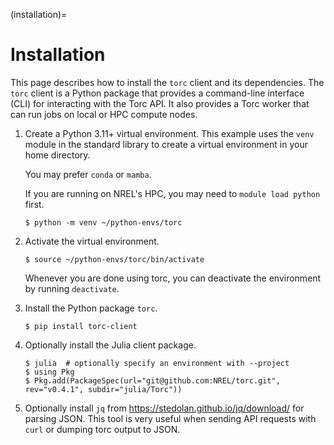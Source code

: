 (installation)=

# Installation
This page describes how to install the `torc` client and its dependencies. The `torc` client is a
Python package that provides a command-line interface (CLI) for interacting with the Torc API.
It also provides a Torc worker that can run jobs on local or HPC compute nodes.

1. Create a Python 3.11+ virtual environment. This example uses the `venv` module in the standard
   library to create a virtual environment in your home directory.

   You may prefer `conda` or `mamba`.

   If you are running on NREL's HPC, you may need to `module load python` first.

   ```console
   $ python -m venv ~/python-envs/torc
   ```

2. Activate the virtual environment.

   ```console
   $ source ~/python-envs/torc/bin/activate
   ```

   Whenever you are done using torc, you can deactivate the environment by running `deactivate`.

3. Install the Python package `torc`.

   ```console
   $ pip install torc-client
   ```

4) Optionally install the Julia client package.

   ```console
   $ julia  # optionally specify an environment with --project
   $ using Pkg
   $ Pkg.add(PackageSpec(url="git@github.com:NREL/torc.git", rev="v0.4.1", subdir="julia/Torc"))
   ```

5. Optionally install `jq` from <https://stedolan.github.io/jq/download/> for parsing JSON.
   This tool is very useful when sending API requests with `curl` or dumping torc output to
   JSON.
